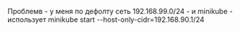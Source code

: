 
Проблемв - у меня по дефолту сеть 192.168.99.0/24 - и minikube - использует
minikube start --host-only-cidr=192.168.90.1/24

